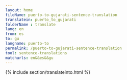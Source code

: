 ```yaml
---
layout: home
fileName: puerto-to-gujarati-sentence-translation
translatein: puerto_to_gujarati
folderName : translate
lang: en
from: es
to: gu
langname: puerto-to
permalink: /puerto-to-gujarati-sentence-translation
tool: sentence-translations
matchurls: en&&es&&gu
---
```

{% include section/translateinto.html %}

